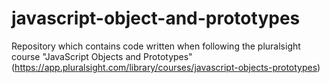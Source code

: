 # javascript-object-and-prototypes
Repository which contains code written when following the pluralsight course "JavaScript Objects and Prototypes" (https://app.pluralsight.com/library/courses/javascript-objects-prototypes)

